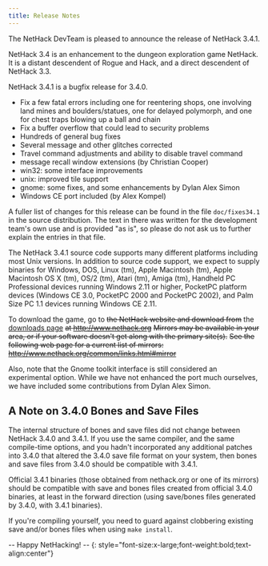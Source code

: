 ```yaml
---
title: Release Notes
---
```

The NetHack DevTeam is pleased to announce the release of NetHack 3.4.1.

NetHack 3.4 is an enhancement to the dungeon exploration game NetHack.  It is a distant descendent of Rogue and Hack, and a direct descendent of NetHack 3.3.

NetHack 3.4.1 is a bugfix release for 3.4.0.

* Fix a few fatal errors including one for reentering shops, one involving land mines and boulders/statues, one for delayed polymorph, and one for chest traps blowing up a ball and chain
* Fix a buffer overflow that could lead to security problems
* Hundreds of general bug fixes
* Several message and other glitches corrected
* Travel command adjustments and ability to disable travel command
* message recall window extensions (by Christian Cooper)
* win32: some interface improvements
* unix: improved tile support
* gnome: some fixes, and some enhancements by Dylan Alex Simon
* Windows CE port included (by Alex Kompel)

A fuller list of changes for this release can be found in the file `doc/fixes34.1` in the source distribution.  The text in there was written for the development team's own use and is provided "as is", so please do not ask us to further explain the entries in that file.

The NetHack 3.4.1 source code supports many different platforms including most Unix versions.  In addition to source code support, we expect to supply binaries for Windows, DOS, Linux (tm), Apple Macintosh (tm), Apple Macintosh OS X (tm), OS/2 (tm), Atari (tm), Amiga (tm), Handheld PC Professional devices running Windows 2.11 or higher, PocketPC platform devices (Windows CE 3.0, PocketPC 2000 and PocketPC 2002), and Palm Size PC 1.1 devices running Windows CE 2.11.

To download the game, go to <strike>the NetHack website and download from</strike> the [downloads page](downloads.html) <strike>at <http://www.nethack.org></strike>
<strike>Mirrors may be available in your area, or if your software doesn't get along with the primary site(s).</strike>
<strike>See the following web page for a current list of mirrors: <http://www.nethack.org/common/links.html#mirror></strike>

Also, note that the Gnome toolkit interface is still considered an experimental option.  While we have not enhanced the port much ourselves, we have included some contributions from Dylan Alex Simon.

## A Note on 3.4.0 Bones and Save Files

The internal structure of bones and save files did not change between NetHack 3.4.0 and 3.4.1.  If you use the same compiler, and the same compile-time options, and you hadn't incorporated any additional patches into 3.4.0 that altered the 3.4.0 save file format on your system, then bones and save files from 3.4.0 should be compatible with 3.4.1.

Official 3.4.1 binaries (those obtained from nethack.org or one of its mirrors) should be compatible with save and bones files created from official 3.4.0 binaries, at least in the forward direction (using save/bones files generated by 3.4.0, with 3.4.1 binaries).

If you're compiling yourself, you need to guard against clobbering existing save and/or bones files when using `make install`.

-- Happy NetHacking! --
{: style="font-size:x-large;font-weight:bold;text-align:center"}
